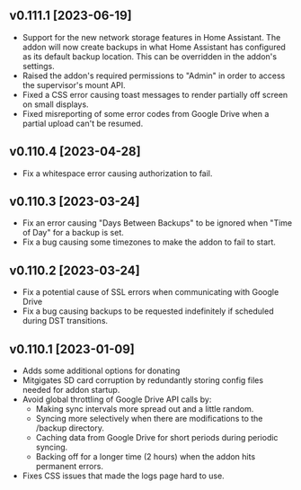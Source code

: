 ## v0.111.1 [2023-06-19]
- Support for the new network storage features in Home Assistant.  The addon will now create backups in what Home Assistant has configured as its default backup location.  This can be overridden in the addon's settings.
- Raised the addon's required permissions to "Admin" in order to access the supervisor's mount API.
- Fixed a CSS error causing toast messages to render partially off screen on small displays.
- Fixed misreporting of some error codes from Google Drive when a partial upload can't be resumed.

## v0.110.4 [2023-04-28]
- Fix a whitespace error causing authorization to fail.

## v0.110.3 [2023-03-24]
- Fix an error causing "Days Between Backups" to be ignored when "Time of Day" for a backup is set.
- Fix a bug causing some timezones to make the addon to fail to start.

## v0.110.2 [2023-03-24]
- Fix a potential cause of SSL errors when communicating with Google Drive
- Fix a bug causing backups to be requested indefinitely if scheduled during DST transitions.

## v0.110.1 [2023-01-09]
- Adds some additional options for donating
- Mitgigates SD card corruption by redundantly storing config files needed for addon startup.
- Avoid global throttling of Google Drive API calls by:
  - Making sync intervals more spread out and a little random.
  - Syncing more selectively when there are modifications to the /backup directory.
  - Caching data from Google Drive for short periods during periodic syncing.
  - Backing off for a longer time (2 hours) when the addon hits permanent errors.
- Fixes CSS issues that made the logs page hard to use.
